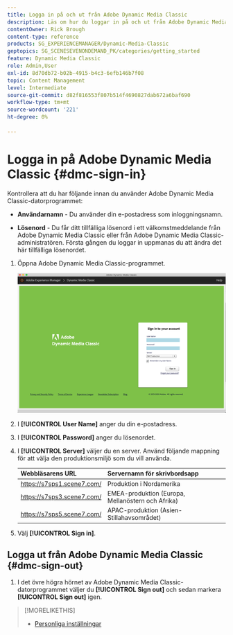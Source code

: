 ```yaml
---
title: Logga in på och ut från Adobe Dynamic Media Classic
description: Läs om hur du loggar in på och ut från Adobe Dynamic Media Classic och ansluter till en produktionsmiljöserver i Nordamerika (NA), eller i Europa, Mellanöstern, Afrika (EMEA) eller Asien-Stillahavsområdet (APAC).
contentOwner: Rick Brough
content-type: reference
products: SG_EXPERIENCEMANAGER/Dynamic-Media-Classic
geptopics: SG_SCENESEVENONDEMAND_PK/categories/getting_started
feature: Dynamic Media Classic
role: Admin,User
exl-id: 8d70db72-b02b-4915-b4c3-6efb146b7f08
topic: Content Management
level: Intermediate
source-git-commit: d82f816553f807b514f4690827dab672a6baf690
workflow-type: tm+mt
source-wordcount: '221'
ht-degree: 0%

---
```


<!-- UPDATE THIS TOPIC AFTER DECEMBER 31, 2020!!!!! -->

# Logga in på Adobe Dynamic Media Classic {#dmc-sign-in}

Kontrollera att du har följande innan du använder Adobe Dynamic Media Classic-datorprogrammet:

* **Användarnamn** - Du använder din e-postadress som inloggningsnamn.

* **Lösenord** - Du får ditt tillfälliga lösenord i ett välkomstmeddelande från Adobe Dynamic Media Classic eller från Adobe Dynamic Media Classic-administratören. Första gången du loggar in uppmanas du att ändra det här tillfälliga lösenordet.

1. Öppna Adobe Dynamic Media Classic-programmet.

   ![Adobe Dynamic Media Classic logga in](/help/using/assets/dmclassic-login1.png)

1. I **[!UICONTROL User Name]** anger du din e-postadress.
1. I **[!UICONTROL Password]** anger du lösenordet.
1. I **[!UICONTROL Server]** väljer du en server.
Använd följande mappning för att välja den produktionsmiljö som du vill använda.

   | Webbläsarens URL | Servernamn för skrivbordsapp |
   | --- | --- |
   | https://s7sps1.scene7.com/ | Produktion i Nordamerika |
   | https://s7sps3.scene7.com/ | EMEA-produktion (Europa, Mellanöstern och Afrika) |
   | https://s7sps5.scene7.com/ | APAC-produktion (Asien-Stillahavsområdet) |

1. Välj **[!UICONTROL Sign in]**.

## Logga ut från Adobe Dynamic Media Classic {#dmc-sign-out}

1. I det övre högra hörnet av Adobe Dynamic Media Classic-datorprogrammet väljer du **[!UICONTROL Sign out]** och sedan markera **[!UICONTROL Sign out]** igen.

>[!MORELIKETHIS]
>
>* [Personliga inställningar](personal-setup.md#personal_setup)
